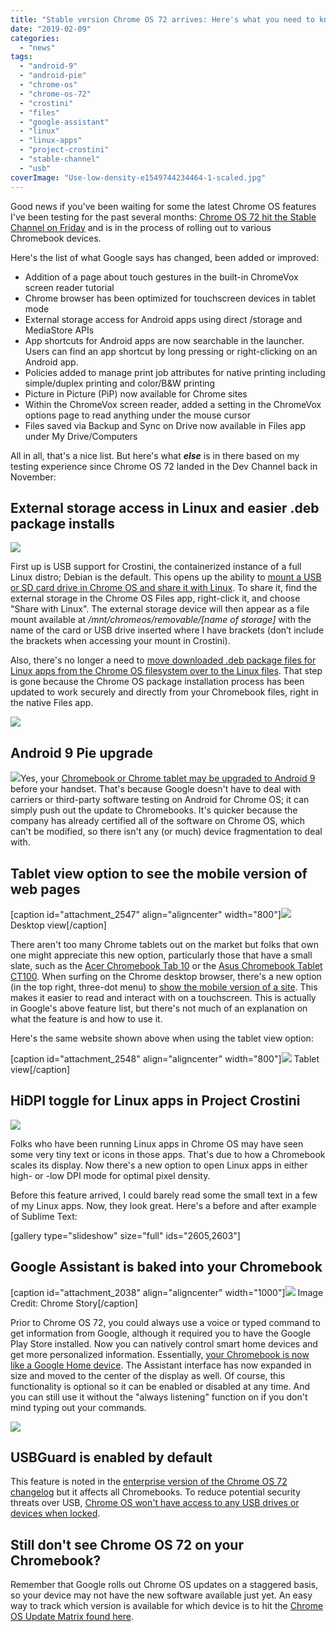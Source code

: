 ```yaml
---
title: "Stable version Chrome OS 72 arrives: Here's what you need to know"
date: "2019-02-09"
categories: 
  - "news"
tags: 
  - "android-9"
  - "android-pie"
  - "chrome-os"
  - "chrome-os-72"
  - "crostini"
  - "files"
  - "google-assistant"
  - "linux"
  - "linux-apps"
  - "project-crostini"
  - "stable-channel"
  - "usb"
coverImage: "Use-low-density-e1549744234464-1-scaled.jpg"
---
```


Good news if you've been waiting for some the latest Chrome OS features I've been testing for the past several months: [Chrome OS 72 hit the Stable Channel on Friday](https://chromereleases.googleblog.com/2019/02/stable-channel-update-for-chrome-os.html) and is in the process of rolling out to various Chromebook devices.

Here's the list of what Google says has changed, been added or improved:

- Addition of a page about touch gestures in the built-in ChromeVox screen reader tutorial
- Chrome browser has been optimized for touchscreen devices in tablet mode
- External storage access for Android apps using direct /storage and MediaStore APIs
- App shortcuts for Android apps are now searchable in the launcher. Users can find an app shortcut by long pressing or right-clicking on an Android app.
- Policies added to manage print job attributes for native printing including simple/duplex printing and color/B&W printing
- Picture in Picture (PiP) now available for Chrome sites
- Within the ChromeVox screen reader, added a setting in the ChromeVox options page to read anything under the mouse cursor
- Files saved via Backup and Sync on Drive now available in Files app under My Drive/Computers

All in all, that's a nice list. But here's what **_else_** is in there based on my testing experience since Chrome OS 72 landed in the Dev Channel back in November:

## External storage access in Linux and easier .deb package installs

[![](images/sd-card-in-crostini-1024x683.png)](https://www.aboutchromebooks.com/news/chrome-os-72-dev-channel-usb-sd-card-support-project-crostini-chromebooks-android-9-pie/attachment/sd-card-in-crostini/)

First up is USB support for Crostini, the containerized instance of a full Linux distro; Debian is the default. This opens up the ability to [mount a USB or SD card drive in Chrome OS and share it with Linux](https://www.aboutchromebooks.com/news/chrome-os-72-dev-channel-usb-sd-card-support-project-crostini-chromebooks-android-9-pie/). To share it, find the external storage in the Chrome OS Files app, right-click it, and choose "Share with Linux". The external storage device will then appear as a file mount available at _/mnt/chromeos/removable/\[name of storage\]_ with the name of the card or USB drive inserted where I have brackets (don’t include the brackets when accessing your mount in Crostini).

Also, there's no longer a need to [move downloaded .deb package files for Linux apps from the Chrome OS filesystem over to the Linux files](https://www.aboutchromebooks.com/news/install-linux-apps-chromebook-share-with-linux-files-for-project-crostini/). That step is gone because the Chrome OS package installation process has been updated to work securely and directly from your Chromebook files, right in the native Files app.

[![](images/Chrome-OS-debian-package-install-native-1024x409.png)](https://www.aboutchromebooks.com/news/stable-version-chrome-os-72-what-you-need-to-know/attachment/chrome-os-debian-package-install-native/)

## Android 9 Pie upgrade

[![](images/Android-9-Chrome-OS.png)](https://www.aboutchromebooks.com/news/chrome-os-72-dev-channel-usb-sd-card-support-project-crostini-chromebooks-android-9-pie/attachment/android-9-chrome-os/)Yes, your [Chromebook or Chrome tablet may be upgraded to Android 9](https://www.aboutchromebooks.com/news/chrome-os-72-dev-channel-usb-sd-card-support-project-crostini-chromebooks-android-9-pie/) before your handset. That's because Google doesn't have to deal with carriers or third-party software testing on Android for Chrome OS; it can simply push out the update to Chromebooks. It's quicker because the company has already certified all of the software on Chrome OS, which can't be modified, so there isn't any (or much) device fragmentation to deal with.

## Tablet view option to see the mobile version of web pages

\[caption id="attachment\_2547" align="aligncenter" width="800"\][![](images/Techmeme-desktop-view-1024x682.png)](https://www.aboutchromebooks.com/news/chrome-os-72-dev-channel-mobile-tablet-view-web-page-setting/attachment/techmeme-desktop-view/) Desktop view\[/caption\]

There aren't too many Chrome tablets out on the market but folks that own one might appreciate this new option, particularly those that have a small slate, such as the [Acer Chromebook Tab 10](https://www.aboutchromebooks.com/news/acer-chromebook-tab-10-review-unit-is-here-got-questions/) or the [Asus Chromebook Tablet CT100](https://www.asus.com/us/Tablets/ASUS-Chromebook-Tablet-CT100PA/). When surfing on the Chrome desktop browser, there's a new option (in the top right, three-dot menu) to [show the mobile version of a site](https://www.aboutchromebooks.com/news/chrome-os-72-dev-channel-mobile-tablet-view-web-page-setting/). This makes it easier to read and interact with on a touchscreen. This is actually in Google's above feature list, but there's not much of an explanation on what the feature is and how to use it.

Here's the same website shown above when using the tablet view option:

\[caption id="attachment\_2548" align="aligncenter" width="800"\][![](images/Techmeme-tablet-view-1024x682.png)](https://www.aboutchromebooks.com/news/chrome-os-72-dev-channel-mobile-tablet-view-web-page-setting/attachment/techmeme-tablet-view/) Tablet view\[/caption\]

## HiDPI toggle for Linux apps in Project Crostini

[![](images/Use-low-density-e1546467235500-1024x655.png)](https://www.aboutchromebooks.com/news/chrome-os-72-dev-channel-brings-hidpi-toggle-for-linux-apps-in-project-crostini/attachment/use-low-density/)

Folks who have been running Linux apps in Chrome OS may have seen some very tiny text or icons in those apps. That's due to how a Chromebook scales its display. Now there's a new option to open Linux apps in either high- or -low DPI mode for optimal pixel density.

Before this feature arrived, I could barely read some the small text in a few of my Linux apps. Now, they look great. Here's a before and after example of Sublime Text:

\[gallery type="slideshow" size="full" ids="2605,2603"\]

## Google Assistant is baked into your Chromebook

\[caption id="attachment\_2038" align="aligncenter" width="1000"\][![](images/chromebook-assistant-2-e1549744638944.png)](https://www.aboutchromebooks.com/news/android-9-pie-chromebook-chrome-os-update/attachment/chromebook-assistant-2/) Image Credit: Chrome Story\[/caption\]

Prior to Chrome OS 72, you could always use a voice or typed command to get information from Google, although it required you to have the Google Play Store installed. Now you can natively control smart home devices and get more personalized information. Essentially, [your Chromebook is now like a Google Home device](https://www.aboutchromebooks.com/news/chrome-os-72-native-google-assistant-chromebooks/). The Assistant interface has now expanded in size and moved to the center of the display as well. Of course, this functionality is optional so it can be enabled or disabled at any time. And you can still use it without the "always listening" function on if you don't mind typing out your commands.

[![](images/assistant-kitchen-light-off-e1549744751367.png)](https://www.aboutchromebooks.com/news/chrome-os-72-native-google-assistant-chromebooks/attachment/assistant-kitchen-light-off/)

## USBGuard is enabled by default

This feature is noted in the [enterprise version of the Chrome OS 72 changelog](https://support.google.com/chrome/a/answer/7679408?hl=en) but it affects all Chromebooks. To reduce potential security threats over USB, [Chrome OS won't have access to any USB drives or devices when locked](https://www.zdnet.com/article/chrome-os-to-block-usb-access-while-the-screen-is-locked/).

## Still don't see Chrome OS 72 on your Chromebook?

Remember that Google rolls out Chrome OS updates on a staggered basis, so your device may not have the new software available just yet. An easy way to track which version is available for which device is to hit the [Chrome OS Update Matrix found here](https://cros-updates-serving.appspot.com/).
